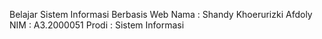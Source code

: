 Belajar Sistem Informasi Berbasis Web
Nama    : Shandy Khoerurizki Afdoly
NIM     : A3.2000051
Prodi   : Sistem Informasi